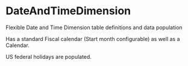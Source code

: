 # DateAndTimeDimension
Flexible Date and Time Dimension table definitions and data population

Has a standard Fiscal calendar (Start month configurable) as well as a Calendar.

US federal holidays are populated.
